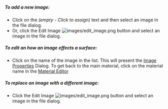 ﻿##### To add a new image:
 * Click on the *(empty - Click to assign)* text and then select an image in the file dialog.
 * Or, click the Edit Image ![images/edit_image.png](images/edit_image.png) button and select an image in the file dialog.

##### To edit an how an image effects a surface:
 * Click on the name of the image in the list. This will present the [Image Properties](material-image-properties.html) Dialog.  To get back to the main material, click on the material name in the [Material Editor](material-editor.html#settings)

##### To replace an image with a different image:
  * Click the Edit Image ![images/edit_image.png](images/edit_image.png) button and select an image in the file dialog.
